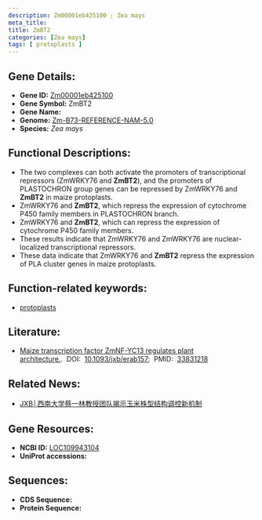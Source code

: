 ```yaml
---
description: Zm00001eb425100 ; Zea mays
meta_title:
title: ZmBT2
categories: [Zea mays]
tags: [ protoplasts ]
---
```


## Gene Details:
- **Gene ID:**	[Zm00001eb425100](https://www.maizegdb.org/gene_center/gene/Zm00001eb425100)
- **Gene Symbol:** ZmBT2
- **Gene Name:** 
- **Genome:** [Zm-B73-REFERENCE-NAM-5.0](https://www.maizegdb.org/genome/assembly/Zm-B73-REFERENCE-NAM-5.0)
- **Species:** *Zea mays*

## Functional Descriptions:
   - The two complexes can both activate the promoters of transcriptional repressors (ZmWRKY76 and **ZmBT2**), and the promoters of PLASTOCHRON group genes can be repressed by ZmWRKY76 and **ZmBT2** in maize protoplasts. 
   - ZmWRKY76 and **ZmBT2**, which repress the expression of cytochrome P450 family members in PLASTOCHRON branch.
   - ZmWRKY76 and **ZmBT2**, which can repress the expression of cytochrome P450 family members.
   - These results indicate that ZmWRKY76 and ZmWRKY76 are nuclear-localized transcriptional repressors.
   - These data indicate that ZmWRKY76 and **ZmBT2** repress the expression of PLA cluster genes in maize protoplasts.

## Function-related keywords:
- [protoplasts](/tags/protoplasts/)

## Literature:
   - [Maize transcription factor ZmNF-YC13 regulates plant architecture.]( https://academic.oup.com/jxb/article/72/13/4757/6217802?login=true#266701139).&nbsp;&nbsp;DOI:&nbsp;&nbsp;[10.1093/jxb/erab157](https://academic.oup.com/jxb/article/72/13/4757/6217802?login=true#266701139);&nbsp;&nbsp;PMID:&nbsp;&nbsp;[33831218](https://pubmed.ncbi.nlm.nih.gov/33831218/)

## Related News:
   - [JXB│西南大学蔡一林教授团队揭示玉米株型结构调控新机制](https://mp.weixin.qq.com/s?__biz=Mzg3MDEwNDEyMg==&mid=2247508240&idx=4&sn=85c22cca2884996d6576e4b5b097694d&chksm=ce900c45f9e78553240fd538460bc0386806c18a3be7861b74a6a85868796a6f490d75734823&scene=27#wechat_redirect)

## Gene Resources:
- **NCBI ID:** [LOC109943104](https://www.ncbi.nlm.nih.gov/gene/?term=LOC109943104)
- **UniProt accessions:** [](https://www.uniprot.org/uniprotkb//entry)



## Sequences:
- **CDS Sequence:**
- **Protein Sequence:**
